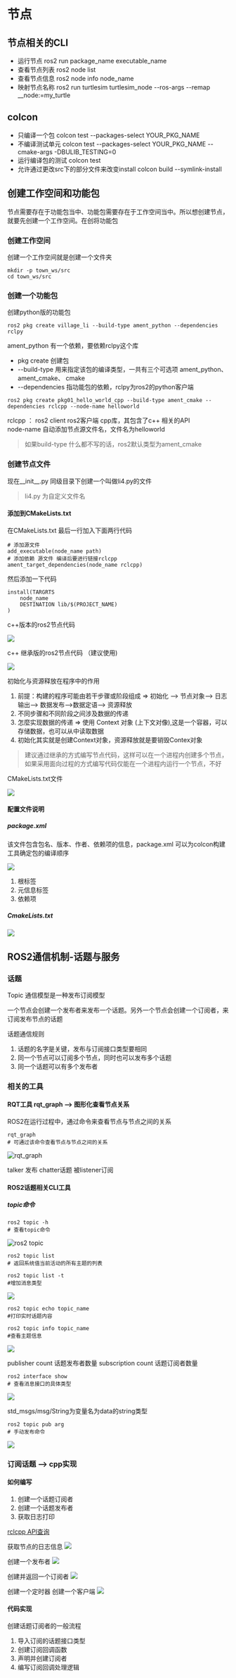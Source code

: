# 节点

## 节点相关的CLI

- 运行节点 ros2 run package_name executable_name
- 查看节点列表 ros2 node list
- 查看节点信息 ros2 node info node_name
- 映射节点名称 ros2 run turtlesim turtlesim_node --ros-args --remap __node:=my_turtle

## colcon

+ 只编译一个包 colcon test --packages-select YOUR_PKG_NAME
+ 不编译测试单元 colcon test --packages-select YOUR_PKG_NAME --cmake-args -DBULIB_TESTING=0
+ 运行编译包的测试 colcon test
+ 允许通过更改src下的部分文件来改变install colcon build --symlink-install

## 创建工作空间和功能包

节点需要存在于功能包当中、功能包需要存在于工作空间当中。所以想创建节点，就要先创建一个工作空间。在创将功能包

### 创建工作空间

创建一个工作空间就是创建一个文件夹

```shell
mkdir -p town_ws/src
cd town_ws/src
```

### 创建一个功能包

创建python版的功能包

```shell
ros2 pkg create village_li --build-type ament_python --dependencies rclpy
```

ament_python 有一个依赖，要依赖rclpy这个库

+ pkg create 创建包
+ --build-type 用来指定该包的编译类型，一共有三个可选项 ament_python、 ament_cmake、 cmake
+ --dependencies 指功能包的依赖，rclpy为ros2的python客户端

```shell
ros2 pkg create pkg01_hello_world_cpp --build-type ament_cmake --dependencies rclcpp --node-name helloworld
```

rclcpp ： ros2 client  ros2客户端 cpp库，其包含了c++ 相关的API  
node-name 自动添加节点源文件名，文件名为helloworld

> 如果build-type 什么都不写的话，ros2默认类型为ament_cmake

### 创建节点文件

现在__init__.py 同级目录下创建一个叫做li4.py的文件

> li4.py 为自定义文件名

#### 添加到CMakeLists.txt

在CMakeLists.txt 最后一行加入下面两行代码

```CMakeList
# 添加源文件
add_executable(node_name path)
# 添加依赖 源文件 编译后要进行链接rclcpp
ament_target_dependencies(node_name rclcpp)
```

然后添加一下代码

```CMakeLists
install(TARGRTS
	node_name
	DESTINATION lib/$(PROJECT_NAME)
)

```

c++版本的ros2节点代码

![](../../../../rescource/Picture/Pasted%20image%2020221221201935.png)

c++ 继承版的ros2节点代码 （建议使用)

![](../../../../rescource/Picture/Pasted%20image%2020221226192517.png)

初始化与资源释放在程序中的作用  
1. 前提：构建的程序可能由若干步骤或阶段组成 => 初始化 --> 节点对象--> 日志输出--> 数据发布-->数据定语--> 资源释放
2. 不同步骤和不同阶段之间涉及数据的传递
3. 怎麼实现数据的传递 => 使用 Context 对象 (上下文对像),这是一个容器，可以存储数据，也可以从中读取数据
4. 初始化其实就是创建Context对象，资源释放就是要销毁Contex对象

>建议通过继承的方式编写节点代码，这样可以在一个进程内创建多个节点，如果采用面向过程的方式编写代码仅能在一个进程内运行一个节点，不好

CMakeLists.txt文件

![](../../../../rescource/Picture/Pasted%20image%2020221221202015.png)

#### 配置文件说明

##### package.xml

该文件包含包名、版本、作者、依赖项的信息，package.xml 可以为colcon构建工具确定包的编译顺序

![](../../../../rescource/Picture/Pasted%20image%2020221226193138.png)

1. 根标签
2. 元信息标签
3. 依赖项

##### CmakeLists.txt

![](../../../../rescource/Picture/Pasted%20image%2020221226194525.png)

## ROS2通信机制-话题与服务

### 话题

Topic 通信模型是一种发布订阅模型

一个节点会创建一个发布者来发布一个话题。另外一个节点会创建一个订阅者，来订阅发布节点的话题

话题通信规则

1. 话题的名字是关键，发布与订阅接口类型要相同
2. 同一个节点可以订阅多个节点，同时也可以发布多个话题
3. 同一个话题可以有多个发布者

### 相关的工具

#### RQT工具 rqt_graph --> 图形化查看节点关系

ROS2在运行过程中，通过命令来查看节点与节点之间的关系

```shell
rqt_graph
# 可通过该命令查看节点与节点之间的关系
```

![rqt_graph](../../../../rescource/Picture/Pasted%20image%2020221221194202.png)

talker 发布 chatter话题 被listener订阅

#### ROS2话题相关CLI工具

##### topic命令

```shell
ros2 topic -h
# 查看topic命令
```

![ros2 topic](../../../../rescource/Picture/Pasted%20image%2020221221194724.png)

```shell
ros2 topic list
# 返回系统值当前活动的所有主题的列表
```

```shell
ros2 topic list -t
#增加消息类型
```

![](../../../../rescource/Picture/Pasted%20image%2020221221195105.png)

```shell
ros2 topic echo topic_name
#打印实时话题内容
```

```shell
ros2 topic info topic_name
#查看主题信息
```

![](../../../../rescource/Picture/Pasted%20image%2020221221200649.png)

publisher count 话题发布者数量
subscription count 话题订阅者数量 

```shell
ros2 interface show 
# 查看消息接口的具体类型
```

![](../../../../rescource/Picture/Pasted%20image%2020221221201051.png)

std_msgs/msg/String为变量名为data的string类型

```shell
ros2 topic pub arg
# 手动发布命令
```


![](../../../../rescource/Picture/Pasted%20image%2020221221201613.png)

### 订阅话题 --> cpp实现

#### 如何编写

1. 创建一个话题订阅者
2. 创建一个话题发布者
3. 获取日志打印 

[rclcpp API查询](https://docs.ros2.org/latest/api/rclcpp/)

获取节点的日志信息
![](../../../../rescource/Picture/Pasted%20image%2020221221203635.png)

创建一个发布者
![](../../../../rescource/Picture/Pasted%20image%2020221221203714.png)

创建并返回一个订阅者
![](../../../../rescource/Picture/Pasted%20image%2020221221203802.png)

创建一个定时器 创建一个客户端
![](../../../../rescource/Picture/Pasted%20image%2020221221203959.png)


#### 代码实现

创建话题订阅者的一般流程

1. 导入订阅的话题接口类型
2. 创建订阅回调函数
3. 声明并创建订阅者
4. 编写订阅回调处理逻辑


